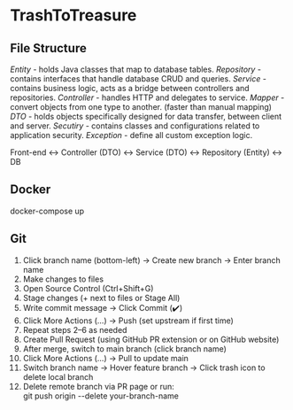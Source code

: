 # TrashToTreasure

## File Structure
*Entity* - holds Java classes that map to database tables.
*Repository* - contains interfaces that handle database CRUD and queries.
*Service* - contains business logic, acts as a bridge between controllers and repositories.
*Controller* - handles HTTP and delegates to service.
*Mapper* - convert objects from one type to another. (faster than manual mapping)
*DTO* - holds objects specifically designed for data transfer, between client and server.
*Secutiry* - contains classes and configurations related to application security.
*Exception* - define all custom exception logic.

Front-end <-> Controller (DTO) <-> Service (DTO) <-> Repository (Entity) <-> DB


## Docker
docker-compose up

## Git
1. Click branch name (bottom-left) → Create new branch → Enter branch name
2. Make changes to files
3. Open Source Control (Ctrl+Shift+G)
4. Stage changes (+ next to files or Stage All)
5. Write commit message → Click Commit (✔️)
6. Click More Actions (…) → Push (set upstream if first time)
7. Repeat steps 2–6 as needed
8. Create Pull Request (using GitHub PR extension or on GitHub website)
9. After merge, switch to main branch (click branch name)
10. Click More Actions (…) → Pull to update main
11. Switch branch name → Hover feature branch → Click trash icon to delete local branch
12. Delete remote branch via PR page or run:  
    git push origin --delete your-branch-name